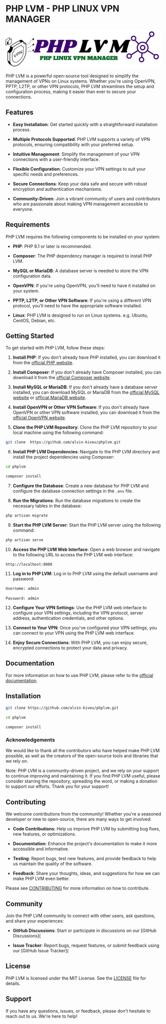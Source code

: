 # PHP LVM - PHP LINUX VPN MANAGER

![PHP LVM Banner](public/images/banner.png)


PHP LVM is a powerful open-source tool designed to simplify the management of VPNs on Linux systems. Whether you're using OpenVPN, PPTP, L2TP, or other VPN protocols, PHP LVM streamlines the setup and configuration process, making it easier than ever to secure your connections.

## Features

- **Easy Installation**: Get started quickly with a straightforward installation process.

- **Multiple Protocols Supported**: PHP LVM supports a variety of VPN protocols, ensuring compatibility with your preferred setup.

- **Intuitive Management**: Simplify the management of your VPN connections with a user-friendly interface.

- **Flexible Configuration**: Customize your VPN settings to suit your specific needs and preferences.

- **Secure Connections**: Keep your data safe and secure with robust encryption and authentication mechanisms.

- **Community-Driven**: Join a vibrant community of users and contributors who are passionate about making VPN management accessible to everyone.

## Requirements

PHP LVM requires the following components to be installed on your system:

- **PHP**: PHP 8.1 or later is recommended.

- **Composer**: The PHP dependency manager is required to install PHP LVM.

- **MySQL or MariaDB**: A database server is needed to store the VPN configuration data.

- **OpenVPN**: If you're using OpenVPN, you'll need to have it installed on your system.

- **PPTP, L2TP, or Other VPN Software**: If you're using a different VPN protocol, you'll need to have the appropriate software installed.

- **Linux**: PHP LVM is designed to run on Linux systems. e.g. Ubuntu, CentOS, Debian, etc.


## Getting Started

To get started with PHP LVM, follow these steps:

1. **Install PHP**: If you don't already have PHP installed, you can download it from the [official PHP website](https://www.php.net/).

2. **Install Composer**: If you don't already have Composer installed, you can download it from the [official Composer website](https://getcomposer.org/).

3. **Install MySQL or MariaDB**: If you don't already have a database server installed, you can download MySQL or MariaDB from the [official MySQL website](https://www.mysql.com/) or [official MariaDB website](https://mariadb.org/).

4. **Install OpenVPN or Other VPN Software**: If you don't already have OpenVPN or other VPN software installed, you can download it from the [official OpenVPN website](https://openvpn.net/). 


5. **Clone the PHP LVM Repository**: Clone the PHP LVM repository to your local machine using the following command:

```bash
git clone  https://github.com/alvin-kiveu/phplvm.git
```

6. **Install PHP LVM Dependencies**: Navigate to the PHP LVM directory and install the project dependencies using Composer:

```bash
cd phplvm
```

```bash
composer install
```

7. **Configure the Database**: Create a new database for PHP LVM and configure the database connection settings in the `.env` file.

8. **Run the Migrations**: Run the database migrations to create the necessary tables in the database:

```bash
php artisan migrate
```

9. **Start the PHP LVM Server**: Start the PHP LVM server using the following command:

```bash
php artisan serve
```

10. **Access the PHP LVM Web Interface**: Open a web browser and navigate to the following URL to access the PHP LVM web interface:

```
http://localhost:8000
```

11. **Log in to PHP LVM**: Log in to PHP LVM using the default username and password:

```
Username: admin

Password: admin
```

12. **Configure Your VPN Settings**: Use the PHP LVM web interface to configure your VPN settings, including the VPN protocol, server address, authentication credentials, and other options.

13. **Connect to Your VPN**: Once you've configured your VPN settings, you can connect to your VPN using the PHP LVM web interface.

14. **Enjoy Secure Connections**: With PHP LVM, you can enjoy secure, encrypted connections to protect your data and privacy.

## Documentation

For more information on how to use PHP LVM, please refer to the [official documentation](https://phplvm.com/docs).


## Installation

```bash
git clone https://github.com/alvin-kiveu/phplvm.git
```

```bash
cd phplvm
```

```bash
composer install

```

### Acknowledgements

We would like to thank all the contributors who have helped make PHP LVM possible, as well as the creators of the open-source tools and libraries that we rely on.

Note: PHP LVM is a community-driven project, and we rely on your support to continue improving and maintaining it. If you find PHP LVM useful, please consider starring the repository, spreading the word, or making a donation to support our efforts. Thank you for your support!

## Contributing

We welcome contributions from the community! Whether you're a seasoned developer or new to open-source, there are many ways to get involved:

- **Code Contributions**: Help us improve PHP LVM by submitting bug fixes, new features, or optimizations.

- **Documentation**: Enhance the project's documentation to make it more accessible and informative.

- **Testing**: Report bugs, test new features, and provide feedback to help us maintain the quality of the software.

- **Feedback**: Share your thoughts, ideas, and suggestions for how we can make PHP LVM even better.

Please see [CONTRIBUTING](CONTRIBUTING.md) for more information on how to contribute.

## Community

Join the PHP LVM community to connect with other users, ask questions, and share your experiences:

- **GitHub Discussions**: Start or participate in discussions on our [GitHub Discussions](

- **Issue Tracker**: Report bugs, request features, or submit feedback using our [GitHub Issue Tracker](

## License

PHP LVM is licensed under the MIT License. See the [LICENSE](LICENSE) file for details.

## Support

If you have any questions, issues, or feedback, please don't hesitate to reach out to us. We're here to help!





